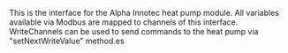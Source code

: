 This is the interface for the Alpha Innotec heat pump module. All variables available via Modbus are mapped to channels 
of this interface.
WriteChannels can be used to send commands to the heat pump via "setNextWriteValue" method.es

